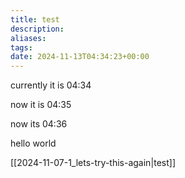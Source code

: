 ```yaml
---
title: test
description: 
aliases: 
tags: 
date: 2024-11-13T04:34:23+00:00
---
```

currently it is 04:34



now it is 04:35



now its 04:36



<span title="test">hello world </span>


[[2024-11-07-1_lets-try-this-again|test]]